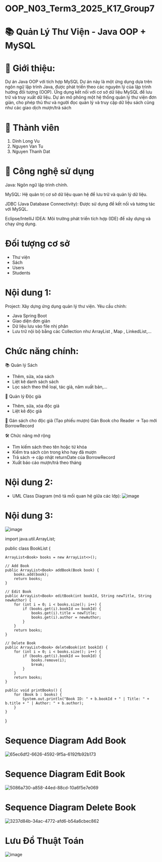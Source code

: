# OOP_N03_Term3_2025_K17_Group7
# 📚 Quản Lý Thư Viện - Java OOP + MySQL
# 📌 Giới thiệu:

Dự án Java OOP với tích hợp MySQL
Dự án này là một ứng dụng dựa trên ngôn ngữ lập trình Java, được phát triển theo các nguyên lý của lập trình hướng đối tượng (OOP). Ứng dụng kết nối với cơ sở dữ liệu MySQL để lưu trữ và truy xuất dữ liệu. Dự án mô phỏng một hệ thống quản lý thư viện đơn giản, cho phép thủ thư và người đọc quản lý và truy cập dữ liệu sách cũng như các giao dịch mượn/trả sách
# 👥 Thành viên
1. Dinh Long Vu
2. Nguyen Van Tu
3. Nguyen Thanh Dat

# 🧰 Công nghệ sử dụng
Java: Ngôn ngữ lập trình chính.

MySQL: Hệ quản trị cơ sở dữ liệu quan hệ để lưu trữ và quản lý dữ liệu.

JDBC (Java Database Connectivity): Được sử dụng để kết nối và tương tác với MySQL.

Eclipse/IntelliJ IDEA: Môi trường phát triển tích hợp (IDE) để xây dựng và chạy ứng dụng.

# Đối tượng cơ sở
- Thư viện
- Sách
- Users
- Students


# Nội dung 1:
Project: Xây dựng ứng dụng quản lý thư viện. Yêu cầu chính:
- Java Spring Boot
- Giao diện đơn giản
- Dữ liệu lưu vào file nhị phân
- Lưu trữ nội bộ bằng các Collection như ArrayList , Map , LinkedList,...
# Chức năng chính:
📚 Quản lý Sách
- Thêm, sửa, xóa sách
- Liệt kê danh sách sách
- Lọc sách theo thể loại, tác giả, năm xuất bản,...
  
👤 Quản lý Độc giả
- Thêm, sửa, xóa độc giả
- Liệt kê độc giả
  
🔁 Gán sách cho độc giả (Tạo phiếu mượn)
Gán Book cho Reader → Tạo mới BorrowRecord

🛠️ Chức năng mở rộng
- Tìm kiếm sách theo tên hoặc từ khóa
- Kiểm tra sách còn trong kho hay đã mượn
- Trả sách → cập nhật returnDate của BorrowRecord
- Xuất báo cáo mượn/trả theo tháng
# Nội dung 2:
- UML Class Diagram (mô tả mối quan hệ giữa các lớp):
![image](https://github.com/user-attachments/assets/77ac0b69-48ae-458c-b627-97bd6e435b1c)

# Nội dung 3:
![image](https://github.com/user-attachments/assets/1014731c-51df-4682-9957-9cca20c883a7)

import java.util.ArrayList;

public class BookList {

    ArrayList<Book> books = new ArrayList<>();

    // Add Book
    public ArrayList<Book> addBook(Book book) {
        books.add(book);
        return books;
    }

    // Edit Book
    public ArrayList<Book> editBook(int bookId, String newTitle, String newAuthor) {
        for (int i = 0; i < books.size(); i++) {
            if (books.get(i).bookId == bookId) {
                books.get(i).title = newTitle;
                books.get(i).author = newAuthor;
            }
        }
        return books;
    }

    // Delete Book
    public ArrayList<Book> deleteBook(int bookId) {
        for (int i = 0; i < books.size(); i++) {
            if (books.get(i).bookId == bookId) {
                books.remove(i);
                break;
            }
        }
        return books;
    }

    public void printBooks() {
        for (Book b : books) {
            System.out.println("Book ID: " + b.bookId + " | Title: " + b.title + " | Author: " + b.author);
        }
    }
}

# Sequence Diagram Add Book
![65ec6df2-6626-4592-9f5a-6192fb92b173](https://github.com/user-attachments/assets/d90cb324-3eb2-4c20-9b8a-180c2b65e3f7)

# Sequence Diagram Edit Book
![5086a730-a858-44ed-88cd-10a6f5e7e069](https://github.com/user-attachments/assets/eb3e6431-664b-4978-9415-3ecc82d59fa8)

# Sequence Diagram Delete Book
![3237d84b-34ac-4772-afd6-b54a6cbec862](https://github.com/user-attachments/assets/2ff3ff98-7a7f-4723-bf7c-54934726360a)


# Lưu Đồ Thuật Toán
![image](https://github.com/user-attachments/assets/b012a1a2-c605-4bb5-8897-559113a1686f)


